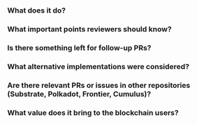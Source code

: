 ### What does it do?

### What important points reviewers should know?

### Is there something left for follow-up PRs?

### What alternative implementations were considered?

### Are there relevant PRs or issues in other repositories (Substrate, Polkadot, Frontier, Cumulus)?

### What value does it bring to the blockchain users?
